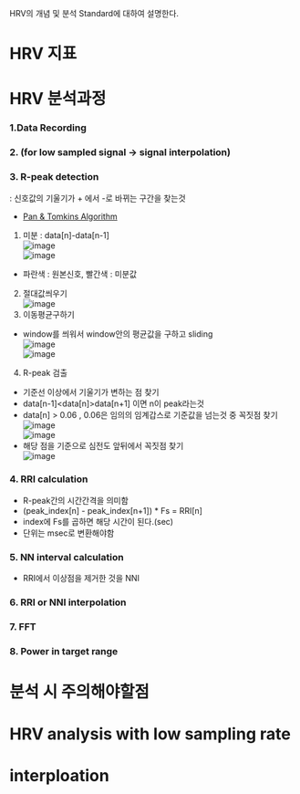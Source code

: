HRV의 개념 및 분석 Standard에 대하여 설명한다.

# HRV 지표


# HRV 분석과정
### 1.Data Recording
### 2. (for low sampled signal -> signal interpolation)
### 3. R-peak detection
: 신호값의 기울기가 + 에서 -로 바뀌는 구간을 찾는것
- [Pan & Tomkins Algorithm](https://ieeexplore.ieee.org/abstract/document/4122029)
1. 미분 : data[n]-data[n-1]\
![image](https://user-images.githubusercontent.com/70633080/119080034-53af5f80-ba34-11eb-9613-86deb8ce9cf5.png)\
![image](https://user-images.githubusercontent.com/70633080/119080110-72adf180-ba34-11eb-8779-fc321858e643.png)
- 파란색 : 원본신호, 빨간색 : 미분값
2. 절대값씌우기\
![image](https://user-images.githubusercontent.com/70633080/119080148-7f324a00-ba34-11eb-83f7-ace94a773a39.png)
3. 이동평균구하기
  - window를 씌워서 window안의 평균값을 구하고 sliding\
  ![image](https://user-images.githubusercontent.com/70633080/119080288-c0c2f500-ba34-11eb-95f4-3cc9b72366e8.png)\
  ![image](https://user-images.githubusercontent.com/70633080/119080329-d6d0b580-ba34-11eb-9f92-840eff0d72c4.png)
4. R-peak 검출
  - 기준선 이상에서 기울기가 변하는 점 찾기
  - data[n-1]<data[n]>data[n+1] 이면  n이 peak라는것
  - data[n] > 0.06 , 0.06은 임의의 임계갑스로 기준값을 넘는것 중 꼭짓점 찾기\
  ![image](https://user-images.githubusercontent.com/70633080/119080490-26af7c80-ba35-11eb-81f4-be337f391bd1.png)\
  ![image](https://user-images.githubusercontent.com/70633080/119080371-e9e38580-ba34-11eb-8a9b-01a70973cffe.png)
  - 해당 점을 기준으로 심전도 앞뒤에서 꼭짓점 찾기\
  ![image](https://user-images.githubusercontent.com/70633080/119080553-3e870080-ba35-11eb-9918-13e86894e1db.png)
### 4. RRI calculation
- R-peak간의 시간간격을 의미함
- (peak_index[n] - peak_index[n+1]) * Fs  = RRI[n]
- index에 Fs를 곱하면 해당 시간이 된다.(sec) 
- 단위는 msec로 변환해야함
### 5. NN interval calculation
- RRI에서 이상점을 제거한 것을 NNI
### 6. RRI or NNI interpolation
### 7. FFT
### 8. Power in target range
# 분석 시 주의해야할점

# HRV analysis with low sampling rate

# interploation
